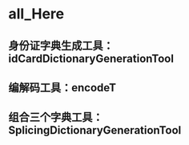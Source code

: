 # all_Here
## 身份证字典生成工具：idCardDictionaryGenerationTool
## 编解码工具：encodeT
## 组合三个字典工具：SplicingDictionaryGenerationTool
